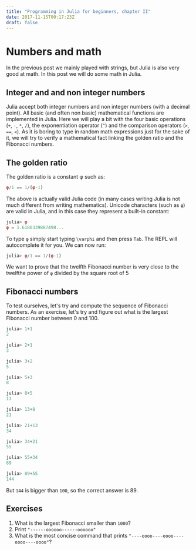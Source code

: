 ```yaml
---
title: "Programming in Julia for beginners, chapter II"
date: 2017-11-15T00:17:23Z
draft: false
---
```

# Numbers and math

In the previous post we mainly played with strings, but Julia is also very good at math. In this post we will do some math in Julia.

## Integer and and non integer numbers

Julia accept both integer numbers and non integer numbers (with a decimal point). All basic (and often non basic) mathematical functions are implemented in Julia. Here we will play a bit with the four basic operations (`+`, `-`, `*`, `/`), the exponentiation operator (`^`) and the comparison operators (`>`, `==`, `<`). As it is boring to type in random math expressions just for the sake of it, we will try to verify a mathematical fact linking the golden ratio and the Fibonacci numbers.

## The golden ratio

The golden ratio is a constant φ such as:

```julia
φ/1 == 1/(φ-1) 
```

The above is actually valid Julia code (in many cases writing Julia is not much different from writing mathematics). Unicode characters (such as `φ`) are valid in Julia, and in this case they represent a built-in constant:

```julia
julia> φ
φ = 1.6180339887498...
```

To type `φ` simply start typing `\varphi` and then press `Tab`. The REPL will autocomplete it for you. We can now run:

```julia
julia> φ/1 == 1/(φ-1)
```

We want to prove that the twelfth Fibonacci number is very close to the twelfthe power of `φ` divided by the square root of 5


## Fibonacci numbers

To test ourselves, let's try and compute the sequence of Fibonacci numbers. As an exercise, let's try and figure out what is the largest Fibonacci number between 0 and 100.

```Julia
julia> 1+1
2

julia> 2+1
3

julia> 3+2
5

julia> 5+3
8

julia> 8+5
13

julia> 13+8
21

julia> 21+13
34

julia> 34+21
55

julia> 55+34
89

julia> 89+55
144
```

But `144` is bigger than `100`, so the correct answer is 89.

## Exercises

1. What is the largest Fibonacci smaller than `1000`?
2. Print `"------oooooo------oooooo"`
3.  What is the most concise command that prints `"----oooo----oooo----oooo----oooo"`?
